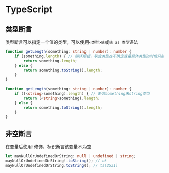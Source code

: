 # TypeScript

## 类型断言

类型断言可以指定一个值的类型，可以使用`<类型>值`或`值 as 类型`语法

```TypeScript
function getLength(something: string | number): number {
    if (something.length) { // 编译报错，联合类型在不确定变量具体类型的时候只能访问联合类型的共有属性
        return something.length;
    } else {
        return something.toString().length;
    }
}

function getLength(something: string | number): number {
    if ((<string>something).length) { // 断言something未string类型
        return (<string>something).length;
    } else {
        return something.toString().length;
    }
}
```

## 非空断言

在变量后使用`!`修饰，标识断言该变量不为空

```TypeScript
let mayNullOrUndefinedOrString: null | undefined | string;
mayNullOrUndefinedOrString!.toString(); // ok
mayNullOrUndefinedOrString.toString(); // ts(2531)
```
